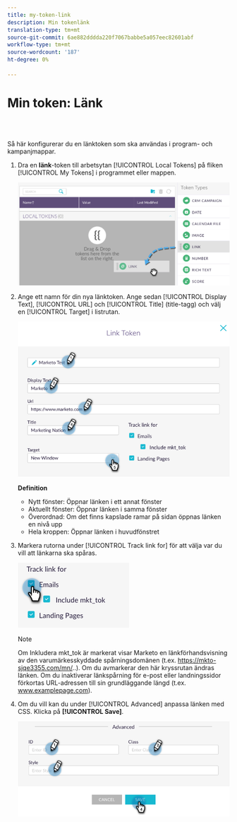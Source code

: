 ```yaml
---
title: my-token-link
description: Min tokenlänk
translation-type: tm+mt
source-git-commit: 6ae882dddda220f7067babbe5a057eec82601abf
workflow-type: tm+mt
source-wordcount: '187'
ht-degree: 0%

---
```



# Min token: Länk

<br> 

Så här konfigurerar du en länktoken som ska användas i program- och kampanjmappar.

1. Dra en **länk**-token till arbetsytan [!UICONTROL Local Tokens] på fliken [!UICONTROL My Tokens] i programmet eller mappen.

   ![Bild ett](/help/sky/assets/my-tokens/my-token-link/my-token-link-1.png)

1. Ange ett namn för din nya länktoken. Ange sedan [!UICONTROL Display Text], [!UICONTROL URL] och [!UICONTROL Title] (title-tagg) och välj en [!UICONTROL Target] i listrutan.

   ![Bild två](/help/sky/assets/my-tokens/my-token-link/my-token-link-2.png)

   **Definition**

   * Nytt fönster: Öppnar länken i ett annat fönster
   * Aktuellt fönster: Öppnar länken i samma fönster
   * Överordnad: Om det finns kapslade ramar på sidan öppnas länken en nivå upp
   * Hela kroppen: Öppnar länken i huvudfönstret

1. Markera rutorna under [!UICONTROL Track link for] för att välja var du vill att länkarna ska spåras.

   ![Bild tre](/help/sky/assets/my-tokens/my-token-link/my-token-link-3.png)

   >[!NOTE]
   >
   >Om Inkludera mkt_tok är markerat visar Marketo en länkförhandsvisning av den varumärkesskyddade spårningsdomänen (t.ex. https://mkto-sjqe3355.com/mn/..). Om du avmarkerar den här kryssrutan ändras länken. Om du inaktiverar länkspårning för e-post eller landningssidor förkortas URL-adressen till sin grundläggande längd (t.ex. www.examplepage.com).

1. Om du vill kan du under [!UICONTROL Advanced] anpassa länken med CSS. Klicka på **[!UICONTROL Save]**.

   ![Bild fyra](/help/sky/assets/my-tokens/my-token-link/my-token-link-4.png)
